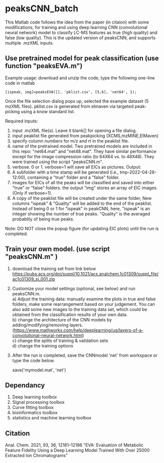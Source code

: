 # peaksCNN_batch
This Matlab code follows the idea from the paper (in citaion) with some modifications, for training and using deep learning CNN (convolutional neural network) model to classify LC-MS features as true (high quality) and false (low quality). This is the updated version of peaksCNN, and supports multiple .mzXML inputs.

## Use pretrained model for peak classification (use function "peaksEVA.m")
Example usage: download and unzip the code, type the following one-line code in matlab

    [ispeak, img]=peaksEVA([], 'pklist.csv', [5,6], 'net64', 1);
    
Once the file selection dialog pops up, selected the example dataset (5 mzXML files).
pklist.csv is generated from elmaven via targeted peak-picking using a know standard list.

Required inputs:
1) input .mzXML file(s). Leave it blank[] for opening a file dialog.
2) input peaklist file generated from peakpicking (XCMS,mzMINE,ElMaven)
3) specify column numbers for m/z and rt in the peaklist file.
4) name of the pretrained model. Two pretrained models are included in this repo: "net64.mat" and "net48.mat". They have similar performance except for the image compression ratio (to 64X64  vs. to 48X48). They were trained using the script "peaksCNN.m".
5) verbose. 0 or 1. verbose=1 will save all EICs as pictures.
Output:
 1) A subfolder with a time stamp will be generated (i.e., tmp-2022-04-28-12:00), containing a "true" folder and a "false" folder.
 2) images for EICs of all the peaks will be classified and saved into either "true" or "false" folders.  the output "img" stores an array of EIC images.(Only if verbose=1). 
 3) A copy of the peaklist file will be created under the same folder, New columns "ispeak" & "Quality" will be added to the end of the peaklist. Instead of being 0 or 1 for "ispeak" in peakCNN, here, "ispeak" is an integer showing the number of true peaks. "Quality" is the averaged probablily of being true peaks.

Note: DO NOT close the popup figure (for updating EIC plots) until the run is completed.

## Train your own model. (use script "peaksCNN.m" )
1) download the training set from link below
https://pubs.acs.org/doi/suppl/10.1021/acs.analchem.1c01309/suppl_file/ac1c01309_si_001.zip
2) Customize your model settings (optional, see below) and run peaksCNN.m.
<br /> a) Adjust the training data: manually examine the plots in true and false folders, make some rearrangement based on your judgement. You can also add some new images to the training data set, which could be obtained from the classification results of your own data.
<br /> b) change the architecture of the CNN models by adding/modifying/removing layers. (https://www.mathworks.com/help/deeplearning/ug/layers-of-a-convolutional-neural-network.html) 
<br /> c) change the splits of training & validation sets
<br /> d) change the training options
3) After the run is completed, save the CNNmodel 'net' from workspace or type the code below. 
    
    save('mymodel.mat', 'net')
## Dependancy
1) Deep learning toolbox
2) Signal processing toolbox
3) Curve fitting toolbox
4) bioinformatics toolbox
5) statistics and machine learning toolbox
## Citation 
Anal. Chem. 2021, 93, 36, 12181–12186 "EVA: Evaluation of Metabolic Feature Fidelity Using a Deep Learning Model Trained With Over 25000 Extracted Ion Chromatograms"
